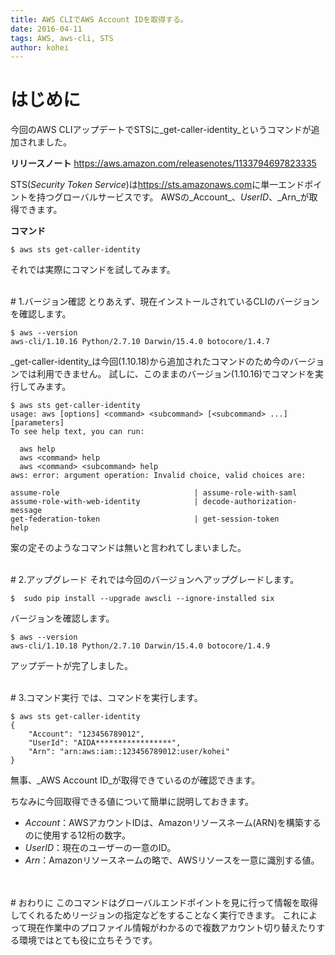 ```yaml
---
title: AWS CLIでAWS Account IDを取得する。
date: 2016-04-11
tags: AWS, aws-cli, STS
author: kohei
---
```


# はじめに
今回のAWS CLIアップデートでSTSに_get-caller-identity_というコマンドが追加されました。

**リリースノート**
<a href="https://aws.amazon.com/releasenotes/1133794697823335" target="_blank">https://aws.amazon.com/releasenotes/1133794697823335</a>

STS(_Security Token Service_)は<a href="https://sts.amazonaws.com" target="_blank">https://sts.amazonaws.com</a>に単一エンドポイントを持つグローバルサービスです。
AWSの_Account_、_UserID_、_Arn_が取得できます。

**コマンド**

```
$ aws sts get-caller-identity
```
それでは実際にコマンドを試してみます。


<br>
# 1.バージョン確認
とりあえず、現在インストールされているCLIのバージョンを確認します。

```bash:バージョン確認
$ aws --version
aws-cli/1.10.16 Python/2.7.10 Darwin/15.4.0 botocore/1.4.7
```
_get-caller-identity_は今回(1.10.18)から追加されたコマンドのため今のバージョンでは利用できません。
試しに、このままのバージョン(1.10.16)でコマンドを実行してみます。

```bash:GetCallerIdentity
$ aws sts get-caller-identity
usage: aws [options] <command> <subcommand> [<subcommand> ...] [parameters]
To see help text, you can run:

  aws help
  aws <command> help
  aws <command> <subcommand> help
aws: error: argument operation: Invalid choice, valid choices are:

assume-role                              | assume-role-with-saml
assume-role-with-web-identity            | decode-authorization-message
get-federation-token                     | get-session-token
help
```

案の定そのようなコマンドは無いと言われてしまいました。


<br>
# 2.アップグレード
それでは今回のバージョンへアップグレードします。

```bash:pipインストール
$  sudo pip install --upgrade awscli --ignore-installed six
```
バージョンを確認します。

```bash:バージョン確認
$ aws --version
aws-cli/1.10.18 Python/2.7.10 Darwin/15.4.0 botocore/1.4.9
```

アップデートが完了しました。


<br>
# 3.コマンド実行
では、コマンドを実行します。

```bash:GetCallerIdentity
$ aws sts get-caller-identity
{
    "Account": "123456789012",
    "UserId": "AIDA*****************",
    "Arn": "arn:aws:iam::123456789012:user/kohei"
}
```
無事、_AWS Account ID_が取得できているのが確認できます。

ちなみに今回取得できる値について簡単に説明しておきます。

- _Account_：AWSアカウントIDは、Amazonリソースネーム(ARN)を構築するのに使用する12桁の数字。
- _UserID_：現在のユーザーの一意のID。
- _Arn_：Amazonリソースネームの略で、AWSリソースを一意に識別する値。


<br>
<br>
# おわりに
このコマンドはグローバルエンドポイントを見に行って情報を取得してくれるためリージョンの指定などをすることなく実行できます。
これによって現在作業中のプロファイル情報がわかるので複数アカウント切り替えたりする環境ではとても役に立ちそうです。
